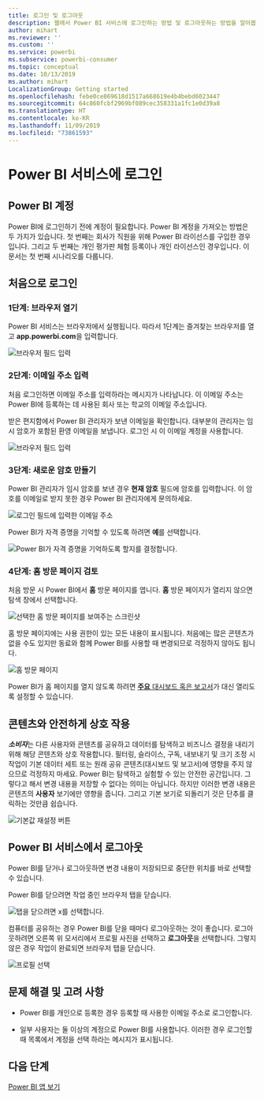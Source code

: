 ```yaml
---
title: 로그인 및 로그아웃
description: 웹에서 Power BI 서비스에 로그인하는 방법 및 로그아웃하는 방법을 알아봅니다.
author: mihart
ms.reviewer: ''
ms.custom: ''
ms.service: powerbi
ms.subservice: powerbi-consumer
ms.topic: conceptual
ms.date: 10/13/2019
ms.author: mihart
LocalizationGroup: Getting started
ms.openlocfilehash: febe0ce869618d1517a668619e4b4bebd6023447
ms.sourcegitcommit: 64c860fcbf2969bf089cec358331a1fc1e0d39a8
ms.translationtype: HT
ms.contentlocale: ko-KR
ms.lasthandoff: 11/09/2019
ms.locfileid: "73861593"
---
```

# <a name="sign-in-to-power-bi-service"></a>Power BI 서비스에 로그인

## <a name="power-bi-accounts"></a>Power BI 계정
Power BI에 로그인하기 전에 계정이 필요합니다. Power BI 계정을 가져오는 방법은 두 가지가 있습니다. 첫 번째는 회사가 직원을 위해 Power BI 라이선스를 구입한 경우입니다. 그리고 두 번째는 개인 평가판 체험 등록이나 개인 라이선스인 경우입니다. 이 문서는 첫 번째 시나리오를 다룹니다.

## <a name="sign-in-for-the-first-time"></a>처음으로 로그인

### <a name="step-1-open-a-browser"></a>1단계: 브라우저 열기
Power BI 서비스는 브라우저에서 실행됩니다.  따라서 1단계는 즐겨찾는 브라우저를 열고 **app.powerbi.com**을 입력합니다.

![브라우저 필드 입력](media/end-user-sign-in/power-bi-sign-in.png)

### <a name="step-2-type-your-email-address"></a>2단계: 이메일 주소 입력
처음 로그인하면 이메일 주소를 입력하라는 메시지가 나타납니다.  이 이메일 주소는 Power BI에 등록하는 데 사용된 회사 또는 학교의 이메일 주소입니다.  

받은 편지함에서 Power BI 관리자가 보낸 이메일을 확인합니다. 대부분의 관리자는 임시 암호가 포함된 환영 이메일을 보냅니다. 로그인 시 이 이메일 계정을 사용합니다. 

![브라우저 필드 입력](media/end-user-sign-in/power-bi-password.png)


 
### <a name="step-3-create-a-new-password"></a>3단계: 새로운 암호 만들기
Power BI 관리자가 임시 암호를 보낸 경우 **현재 암호** 필드에 암호를 입력합니다. 이 암호를 이메일로 받지 못한 경우 Power BI 관리자에게 문의하세요.

![로그인 필드에 입력한 이메일 주소](media/end-user-sign-in/power-bi-login.png)

Power BI가 자격 증명을 기억할 수 있도록 하려면 **예**를 선택합니다. 

![Power BI가 자격 증명을 기억하도록 할지를 결정합니다.](media/end-user-sign-in/power-bi-stay-signed-in.png)


### <a name="step-4-review-your-home-landing-page"></a>4단계: 홈 방문 페이지 검토
처음 방문 시 Power BI에서 **홈** 방문 페이지를 엽니다. **홈** 방문 페이지가 열리지 않으면 탐색 창에서 선택합니다. 

![선택한 홈 방문 페이지를 보여주는 스크린샷](media/end-user-sign-in/power-bi-home-selected.png)

홈 방문 페이지에는 사용 권한이 있는 모든 내용이 표시됩니다. 처음에는 많은 콘텐츠가 없을 수도 있지만 동료와 함께 Power BI를 사용할 때 변경되므로 걱정하지 않아도 됩니다. 

![홈 방문 페이지](media/end-user-sign-in/power-bi-home-landing.png)

Power BI가 홈 페이지를 열지 않도록 하려면 [**주요** 대시보드 혹은 보고서](end-user-featured.md)가 대신 열리도록 설정할 수 있습니다. 

## <a name="safely-interact-with-content"></a>콘텐츠와 안전하게 상호 작용
***소비자***는 다른 사용자와 콘텐츠를 공유하고 데이터를 탐색하고 비즈니스 결정을 내리기 위해 해당 콘텐츠와 상호 작용합니다.  필터링, 슬라이스, 구독, 내보내기 및 크기 조정 시 작업이 기본 데이터 세트 또는 원래 공유 콘텐츠(대시보드 및 보고서)에 영향을 주지 않으므로 걱정하지 마세요. Power BI는 탐색하고 실험할 수 있는 안전한 공간입니다. 그렇다고 해서 변경 내용을 저장할 수 없다는 의미는 아닙니다. 하지만 이러한 변경 내용은 콘텐츠의 **사용자** 보기에만 영향을 줍니다. 그리고 기본 보기로 되돌리기 것은 단추를 클릭하는 것만큼 쉽습니다.

![기본값 재설정 버튼](media/end-user-sign-in/power-bi-reset.png)

## <a name="sign-out-of-power-bi-service"></a>Power BI 서비스에서 로그아웃
Power BI를 닫거나 로그아웃하면 변경 내용이 저장되므로 중단한 위치를 바로 선택할 수 있습니다.

Power BI를 닫으려면 작업 중인 브라우저 탭을 닫습니다. 

![탭을 닫으려면 x를 선택합니다.](media/end-user-sign-in/power-bi-close.png) 

컴퓨터를 공유하는 경우 Power BI를 닫을 때마다 로그아웃하는 것이 좋습니다.  로그아웃하려면 오른쪽 위 모서리에서 프로필 사진을 선택하고 **로그아웃**을 선택합니다. 그렇지 않은 경우 작업이 완료되면 브라우저 탭을 닫습니다.

![프로필 선택](media/end-user-sign-in/power-bi-sign-out.png) 

## <a name="troubleshooting-and-considerations"></a>문제 해결 및 고려 사항
- Power BI를 개인으로 등록한 경우 등록할 때 사용한 이메일 주소로 로그인합니다.

- 일부 사용자는 둘 이상의 계정으로 Power BI를 사용합니다. 이러한 경우 로그인할 때 목록에서 계정을 선택 하라는 메시지가 표시됩니다. 

## <a name="next-steps"></a>다음 단계
[Power BI 앱 보기](end-user-app-view.md)
